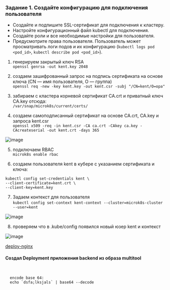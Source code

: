 ### Задание 1. Создайте конфигурацию для подключения пользователя

   - Создайте и подпишите SSL-сертификат для подключения к кластеру.
   - Настройте конфигурационный файл kubectl для подключения.
   - Создайте роли и все необходимые настройки для пользователя.
   - Предусмотрите права пользователя. Пользователь может просматривать логи подов и их конфигурацию (`kubectl logs pod <pod_id>`, `kubectl describe pod <pod_id>`).



1. генерируем закрытый ключ RSA   
 `openssl genrsa -out kent.key 2048`   

2. создаем зашифрованный запрос на подпись сертификата на основе ключа (CN — имя пользователя, O — группа)   
 `openssl req -new -key kent.key -out kent.csr -subj "/CN=kent/O=opa"`   

3. забираем с кластера корневой сертификат CA.crt и приватный ключ CA.key отсюда:   
`/var/snap/microk8s/current/certs/`    

4. создаем самоподписанный сертификат на основе CA.crt, CA.key и запроса kent.csr   
`openssl x509 -req -in kent.csr -CA ca.crt -CAkey ca.key -CAcreateserial -out kent.crt -days 365`   

![image](https://github.com/user-attachments/assets/6e311382-16dd-40dd-a2ef-457716ec4c6a)

5. подключаем RBAC   
`microk8s enable rbac`    

6. создаем пользователя kent в кубере с указанием сертификата и ключа:   
```shell
kubectl config set-credentials kent \
--client-certificate=kent.crt \
--client-key=kent.key
```

7. Задаем контекст для пользователя   
`kubectl config set-context kent-context --cluster=microk8s-cluster --user=kent`   

![image](https://github.com/user-attachments/assets/d2b7b278-7292-498c-828e-3b78c72b4955)

8. проверяем что в .kube/config появился новый юзер kent и контекст

![image](https://github.com/user-attachments/assets/26f4c353-89b3-432c-b3e2-3080fab2240c)




   






[deploy-nginx](https://github.com/Heimdier/DEV/blob/main/Kube/1.5./deploy-nginx.yml)

#### Создал Deployment приложения backend из образа multitool

```shell


  encode base 64:
  echo `dsfa;lksjals` | base64 --decode

```
